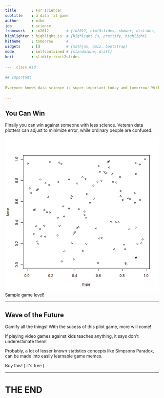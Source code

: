 ```yaml
---
title       : For science!
subtitle    : a data fit game
author      : mike
job         : science
framework   : io2012        # {io2012, html5slides, shower, dzslides, ...}
highlighter : highlight.js  # {highlight.js, prettify, highlight}
hitheme     : tomorrow      # 
widgets     : []            # {mathjax, quiz, bootstrap}
mode        : selfcontained # {standalone, draft}
knit        : slidify::knit2slides

--- .class #id 

## Important

Everyone knows data science is super important today and tomorrow! With a game even kids and other non science type people can do some science! Compete for points while fitting points! That's the point!

---
```


## You Can Win

Finally you can win against someone with less science. Veteran data plotters can adjust to minimize error, while ordinary people are confused. 

![plot of chunk unnamed-chunk-1](assets/fig/unnamed-chunk-1-1.png) 
Sample game level!

---

## Wave of the Future

Gamify all the things! With the sucess of this pilot game, more will come!

If playing video games against kids teaches anything, it says don't underestimate them!

Probably, a lot of lesser known statistics concepts like Simpsons Paradox, can be made into easily learnable game memes.

Buy this! ( it's free )

---

# THE END

